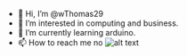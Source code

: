 - 👋 Hi, I’m @wThomas29
- 👀 I’m interested in computing and business.
- 🌱 I’m currently learning arduino.
- 📫 How to reach me no
![alt text](![image](https://user-images.githubusercontent.com/93191735/193265739-1846bc06-bfa8-4801-91be-1065b67bafcf.jpeg)
)
